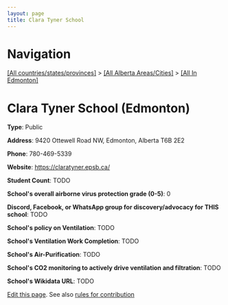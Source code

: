 ```yaml
---
layout: page
title: Clara Tyner School
---
```

# Navigation

[[All countries/states/provinces]](../../..) > [[All Alberta Areas/Cities]](../..) > [[All In Edmonton]](..)

# Clara Tyner School (Edmonton)

**Type**: Public

**Address**: 9420 Ottewell Road NW, Edmonton, Alberta T6B 2E2

**Phone**: 780-469-5339

**Website**: <https://claratyner.epsb.ca/>

**Student Count**: TODO

**School's overall airborne virus protection grade (0-5)**: 0

**Discord, Facebook, or WhatsApp group for discovery/advocacy for THIS school**: TODO

**School's policy on Ventilation**: TODO

**School's Ventilation Work Completion**: TODO

**School's Air-Purification**: TODO

**School's CO2 monitoring to actively drive ventilation and filtration**: TODO

**School's Wikidata URL**: TODO


[Edit this page](https://github.com/ventilate-schools/AB/edit/main/./Edmonton/Clara_Tyner_School.md). See also [rules for contribution](../../../contribution-rules/)